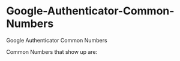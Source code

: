 # Google-Authenticator-Common-Numbers
Google Authenticator Common Numbers

Common Numbers that show up are:
